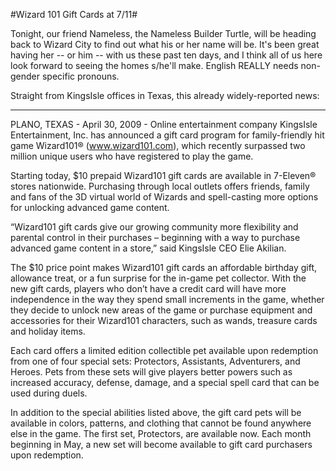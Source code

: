 #Wizard 101 Gift Cards at 7/11#

Tonight, our friend Nameless, the Nameless Builder Turtle, will be heading back to Wizard City to find out what his or her name will be. It's been great having her -- or him -- with us these past ten days, and I think all of us here look forward to seeing the homes s/he'll make. English REALLY needs non-gender specific pronouns.

Straight from KingsIsle offices in Texas, this already widely-reported news:

---

PLANO, TEXAS - April 30, 2009 - Online entertainment company KingsIsle Entertainment, Inc. has announced a gift card program for family-friendly hit game Wizard101® (www.wizard101.com), which recently surpassed two million unique users who have registered to play the game. 

Starting today, $10 prepaid Wizard101 gift cards are available in 7-Eleven® stores nationwide. Purchasing through local outlets offers friends, family and fans of the 3D virtual world of Wizards and spell-casting more options for unlocking advanced game content. 

“Wizard101 gift cards give our growing community more flexibility and parental control in their purchases – beginning with a way to purchase advanced game content in a store,” said KingsIsle CEO Elie Akilian. 

The $10 price point makes Wizard101 gift cards an affordable birthday gift, allowance treat, or a fun surprise for the in-game pet collector. With the new gift cards, players who don’t have a credit card will have more independence in the way they spend small increments in the game, whether they decide to unlock new areas of the game or purchase equipment and accessories for their Wizard101 characters, such as wands, treasure cards and holiday items. 

Each card offers a limited edition collectible pet available upon redemption from one of four special sets: Protectors, Assistants, Adventurers, and Heroes. Pets from these sets will give players better powers such as increased accuracy, defense, damage, and a special spell card that can be used during duels. 

In addition to the special abilities listed above, the gift card pets will be available in colors, patterns, and clothing that cannot be found anywhere else in the game. The first set, Protectors, are available now. Each month beginning in May, a new set will become available to gift card purchasers upon redemption. 

